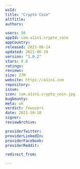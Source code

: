 ```yaml
---
wsId: 
title: "Crypto Coin"
altTitle: 
authors:

users: 50
appId: com.a1in1.crypto_coin
appCountry: 
released: 2021-06-14
updated: 2021-06-19
version: "1.0.2"
stars: 0.0
ratings: 
reviews: 
size: 27M
website: https://a1in1.com
repository: 
issue: 
icon: com.a1in1.crypto_coin.jpg
bugbounty: 
meta: ok
verdict: fewusers
date: 2021-10-18
signer: 
reviewArchive:

providerTwitter: 
providerLinkedIn: 
providerFacebook: 
providerReddit: 

redirect_from:

---
```


